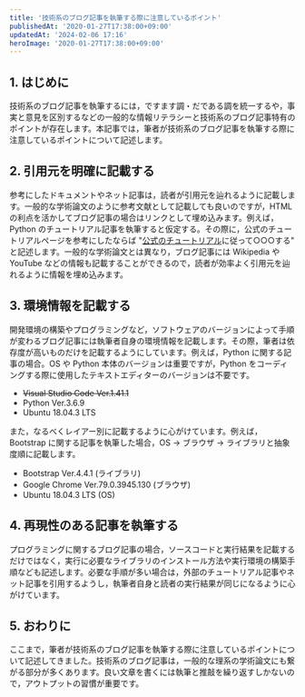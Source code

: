 ```yaml
---
title: '技術系のブログ記事を執筆する際に注意しているポイント'
publishedAt: '2020-01-27T17:38:00+09:00'
updatedAt: '2024-02-06 17:16'
heroImage: '2020-01-27T17:38:00+09:00'
---
```


## 1. はじめに

技術系のブログ記事を執筆するには，ですます調・だである調を統一するや，事実と意見を区別するなどの一般的な情報リテラシーと技術系のブログ記事特有のポイントが存在します。本記事では，筆者が技術系のブログ記事を執筆する際に注意しているポイントについて記述します。

## 2. 引用元を明確に記載する

参考にしたドキュメントやネット記事は，読者が引用元を辿れるように記載します。一般的な学術論文のように参考文献として記載しても良いのですが，HTML の利点を活かしてブログ記事の場合はリンクとして埋め込みます。例えば，Python のチュートリアル記事を執筆すると仮定する。その際に，公式のチュートリアルページを参考にしたならば "[公式のチュートリアル](https://docs.python.org/3/tutorial/index.html)に従って○○○する" と記述します。一般的な学術論文とは異なり，ブログ記事には Wikipedia や YouTube などの情報も記載することができるので，読者が効率よく引用元を辿れるように情報を埋め込みます。

## 3. 環境情報を記載する

開発環境の構築やプログラミングなど，ソフトウェアのバージョンによって手順が変わるブログ記事には執筆者自身の環境情報を記載します。その際，筆者は依存度が高いものだけを記載するようにしています。例えば，Python に関する記事の場合。OS や Python 本体のバージョンは重要ですが，Python をコーディングする際に使用したテキストエディターのバージョンは不要です。

- ~~Visual Studio Code Ver.1.41.1~~
- Python Ver.3.6.9
- Ubuntu 18.04.3 LTS

また，なるべくレイアー別に記載するように心がけています。例えば，Bootstrap に関する記事を執筆した場合，OS → ブラウザ → ライブラリと抽象度順に記載します。

- Bootstrap Ver.4.4.1 (ライブラリ)
- Google Chrome Ver.79.0.3945.130 (ブラウザ)
- Ubuntu 18.04.3 LTS (OS)

## 4. 再現性のある記事を執筆する

プログラミングに関するブログ記事の場合，ソースコードと実行結果を記載するだけではなく，実行に必要なライブラリのインストール方法や実行環境の構築手順なども記述します。必要な手順が多い場合は，外部のチュートリアル記事やネット記事を引用するようし，執筆者自身と読者の実行結果が同じになるように心がけています。

## 5. おわりに

ここまで，筆者が技術系のブログ記事を執筆する際に注意しているポイントについて記述してきました。技術系のブログ記事は，一般的な理系の学術論文にも繋がる部分が多くあります。良い文章を書くには執筆と推敲を繰り返すしかないので，アウトプットの習慣が重要です。
